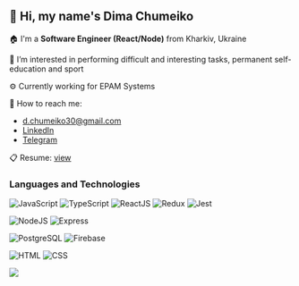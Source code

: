 ## 👋 Hi, my name's **Dima Chumeiko**


🏠 I'm a **Software Engineer (React/Node)** from Kharkiv, Ukraine

👀 I’m interested in performing difficult and interesting tasks, permanent self-education and sport

⚙️ Currently working for EPAM Systems

🔎 How to reach me:
  - d.chumeiko30@gmail.com
  - [LinkedIn](https://www.linkedin.com/in/d-chumeiko/)
  - [Telegram](https://t.me/dmitryi_ch)

📋 Resume: [view](https://drive.google.com/file/d/1o5_Xq6N2Q47FYKZ2sjs5GCq5rCJrNFDE/view?usp=share_link)

### Languages and Technologies ###

![JavaScript](https://img.shields.io/badge/-JavaScript-090909?style=for-the-badge&logo=JavaScript&color=rgba(0,0,0,0.4))
![TypeScript](https://img.shields.io/badge/-TypeScript-090909?style=for-the-badge&logo=TypeScript&color=rgba(0,0,0,0.4))
![ReactJS](https://img.shields.io/badge/-ReactJS-090909?style=for-the-badge&logo=React&color=rgba(0,0,0,0.4))
![Redux](https://img.shields.io/badge/-Redux-090909?style=for-the-badge&logo=Redux&color=rgba(0,0,0,0.4))
![Jest](https://img.shields.io/badge/-Jest-090909?style=for-the-badge&logo=Jest&color=rgba(0,0,0,0.4))

![NodeJS](https://img.shields.io/badge/-NodeJS-090909?style=for-the-badge&logo=Node.js&color=rgba(0,0,0,0.4))
![Express](https://img.shields.io/badge/-Express-090909?style=for-the-badge&logo=Express&color=rgba(0,0,0,0.4))

![PostgreSQL](https://img.shields.io/badge/-PostgreSQL-090909?style=for-the-badge&logo=PostgreSQL&color=rgba(0,0,0,0.4))
![Firebase](https://img.shields.io/badge/-Firebase-090909?style=for-the-badge&logo=Firebase&color=rgba(0,0,0,0.4))

![HTML](https://img.shields.io/badge/-HTML-090909?style=for-the-badge&logo=html5&color=rgba(0,0,0,0.4))
![CSS](https://img.shields.io/badge/-CSS-090909?style=for-the-badge&logo=css3&color=rgba(0,0,0,0.4))



![](https://itproger.com/img/news/1540394188.jpg)
